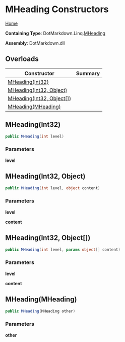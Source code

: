 # MHeading Constructors

[Home](../../../../README.md#_top)

**Containing Type**: DotMarkdown\.Linq\.[MHeading](../README.md#_top)

**Assembly**: DotMarkdown\.dll

## Overloads

| Constructor | Summary |
| ----------- | ------- |
| [MHeading(Int32)](#DotMarkdown_Linq_MHeading__ctor_System_Int32_) | |
| [MHeading(Int32, Object)](#DotMarkdown_Linq_MHeading__ctor_System_Int32_System_Object_) | |
| [MHeading(Int32, Object\[\])](#DotMarkdown_Linq_MHeading__ctor_System_Int32_System_Object___) | |
| [MHeading(MHeading)](#DotMarkdown_Linq_MHeading__ctor_DotMarkdown_Linq_MHeading_) | |

## MHeading\(Int32\) <a name="DotMarkdown_Linq_MHeading__ctor_System_Int32_"></a>

```csharp
public MHeading(int level)
```

### Parameters

**level**

## MHeading\(Int32, Object\) <a name="DotMarkdown_Linq_MHeading__ctor_System_Int32_System_Object_"></a>

```csharp
public MHeading(int level, object content)
```

### Parameters

**level**

**content**

## MHeading\(Int32, Object\[\]\) <a name="DotMarkdown_Linq_MHeading__ctor_System_Int32_System_Object___"></a>

```csharp
public MHeading(int level, params object[] content)
```

### Parameters

**level**

**content**

## MHeading\(MHeading\) <a name="DotMarkdown_Linq_MHeading__ctor_DotMarkdown_Linq_MHeading_"></a>

```csharp
public MHeading(MHeading other)
```

### Parameters

**other**